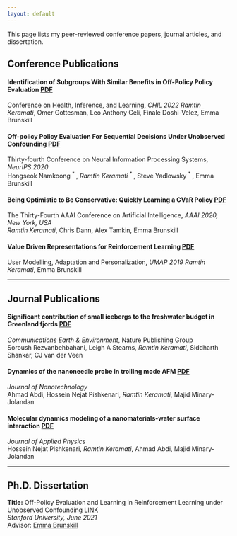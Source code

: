 ```yaml
---
layout: default
---
```

This page lists my peer-reviewed conference papers, journal articles, and dissertation.

## Conference Publications

#### Identification of Subgroups With Similar Benefits in Off-Policy Policy Evaluation <a href="https://proceedings.mlr.press/v174/keramati22a/keramati22a.pdf" class="pdf-link" target="_blank">PDF</a>  
Conference on Health, Inference, and Learning, *CHIL 2022*
*Ramtin Keramati*, Omer Gottesman, Leo Anthony Celi, Finale Doshi-Velez, Emma Brunskill  

#### Off-policy Policy Evaluation For Sequential Decisions Under Unobserved Confounding <a href="https://arxiv.org/pdf/2003.05623.pdf" class="pdf-link" target="_blank">PDF</a>  
Thirty-fourth Conference on Neural Information Processing Systems, *NeurIPS 2020*  
Hongseok Namkoong <sup> * </sup>, *Ramtin Keramati* <sup> * </sup>, Steve Yadlowsky <sup> * </sup>, Emma Brunskill  

#### Being Optimistic to Be Conservative: Quickly Learning a CVaR Policy <a href="https://arxiv.org/pdf/1911.01546.pdf" class="pdf-link" target="_blank">PDF</a>  
The Thirty-Fourth AAAI Conference on Artificial Intelligence, *AAAI 2020, New York, USA*  
*Ramtin Keramati*, Chris Dann, Alex Tamkin, Emma Brunskill  

#### Value Driven Representations for Reinforcement Learning <a href="https://arxiv.org/pdf/2004.01223.pdf" class="pdf-link" target="_blank">PDF</a>  
User Modelling, Adaptation and Personalization, *UMAP 2019*
*Ramtin Keramati*, Emma Brunskill  

---

## Journal Publications

#### Significant contribution of small icebergs to the freshwater budget in Greenland fjords <a href="https://www.nature.com/articles/s43247-020-00032-3" class="pdf-link" target="_blank">PDF</a>   
*Communications Earth & Environment*, Nature Publishing Group  
Soroush Rezvanbehbahani, Leigh A Stearns, *Ramtin Keramati*, Siddharth Shankar, CJ van der Veen  

#### Dynamics of the nanoneedle probe in trolling mode AFM <a href="http://iopscience.iop.org/article/10.1088/0957-4484/26/20/205702/meta" class="pdf-link" target="_blank">PDF</a>   
*Journal of Nanotechnology*  
Ahmad Abdi, Hossein Nejat Pishkenari, *Ramtin Keramati*, Majid Minary-Jolandan  

#### Molecular dynamics modeling of a nanomaterials-water surface interaction <a href="https://aip.scitation.org/doi/abs/10.1063/1.4947189" class="pdf-link" target="_blank">PDF</a>   
*Journal of Applied Physics*  
Hossein Nejat Pishkenari, *Ramtin Keramati*, Ahmad Abdi, Majid Minary-Jolandan  

---

## Ph.D. Dissertation

**Title:** Off-Policy Evaluation and Learning in Reinforcement Learning under Unobserved Confounding <a href="https://stacks.stanford.edu/file/dd732zb2339/Dissertation-augmented.pdf" class="link-button" target="_blank">LINK</a>  
*Stanford University, June 2021*  
Advisor: [Emma Brunskill](https://cs.stanford.edu/people/ebrun/)  